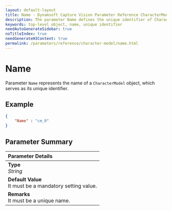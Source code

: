 ```yaml
---
layout: default-layout
title: Name - Dynamsoft Capture Vision Parameter Reference CharacterModel Object.
description: The parameter Name defines the unique identifier of CharacterModel object.
keywords: top-level object, name, unique identifier
needAutoGenerateSidebar: true
noTitleIndex: true
needGenerateH3Content: true
permalink: /parameters/reference/character-model/name.html
---
```


# Name

Parameter `Name` represents the name of a `CharacterModel` object, which serves as its unique identifier.

## Example

```json
{
    "Name" : "cm_0"
}
```

## Parameter Summary

| Parameter Details |
| :----------------------------------- |
| **Type**<br>*String* |
| **Default Value**<br>It must be a mandatory setting value. |
| **Remarks**<br>It must be a unique name. |
